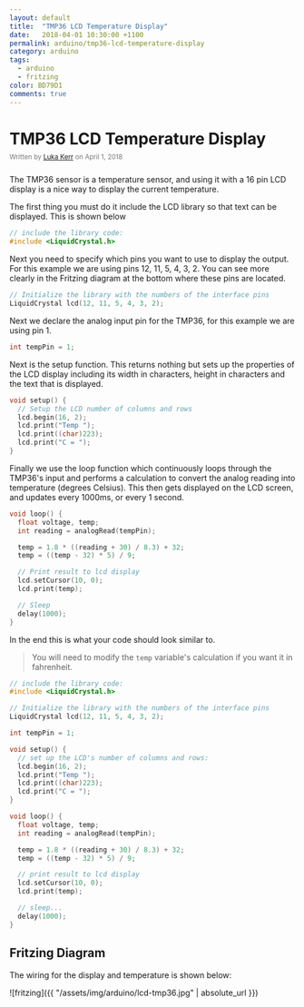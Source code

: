 ```yaml
---
layout: default
title:  "TMP36 LCD Temperature Display"
date:   2018-04-01 10:30:00 +1100
permalink: arduino/tmp36-lcd-temperature-display
category: arduino
tags: 
  - arduino
  - fritzing
color: BD79D1
comments: true
---
```


# TMP36 LCD Temperature Display

<small style="color: #777; top: -10px; position: relative">
  Written by <a href="https://github.com/lukakerr">Luka Kerr</a> on April 1, 2018
</small>

The TMP36 sensor is a temperature sensor, and using it with a 16 pin LCD display is a nice way to display the current temperature.

The first thing you must do it include the LCD library so that text can be displayed. This is shown below

```cpp
// include the library code:
#include <LiquidCrystal.h>
```

Next you need to specify which pins you want to use to display the output. For this example we are using pins 12, 11, 5, 4, 3, 2. You can see more clearly in the Fritzing diagram at the bottom where these pins are located.

```cpp
// Initialize the library with the numbers of the interface pins
LiquidCrystal lcd(12, 11, 5, 4, 3, 2);
```

Next we declare the analog input pin for the TMP36, for this example we are using pin 1. 

```cpp
int tempPin = 1;
```

Next is the setup function. This returns nothing but sets up the properties of the LCD display including its width in characters, height in characters and the text that is displayed. 

```cpp
void setup() {
  // Setup the LCD number of columns and rows
  lcd.begin(16, 2);
  lcd.print("Temp ");
  lcd.print((char)223);
  lcd.print("C = ");
}
```

Finally we use the loop function which continuously loops through the TMP36's input and performs a calculation to convert the analog reading into temperature (degrees Celsius). This then gets displayed on the LCD screen, and updates every 1000ms, or every 1 second.

```cpp
void loop() {
  float voltage, temp;
  int reading = analogRead(tempPin);

  temp = 1.8 * ((reading + 30) / 8.3) + 32;
  temp = ((temp - 32) * 5) / 9;

  // Print result to lcd display
  lcd.setCursor(10, 0);
  lcd.print(temp);

  // Sleep
  delay(1000);
}
```

In the end this is what your code should look similar to.

> You will need to modify the `temp` variable's calculation if you want it in fahrenheit. 

```cpp
// include the library code:
#include <LiquidCrystal.h>

// Initialize the library with the numbers of the interface pins
LiquidCrystal lcd(12, 11, 5, 4, 3, 2);

int tempPin = 1;

void setup() {
  // set up the LCD's number of columns and rows:
  lcd.begin(16, 2);
  lcd.print("Temp ");
  lcd.print((char)223);
  lcd.print("C = ");
}

void loop() {
  float voltage, temp;
  int reading = analogRead(tempPin);

  temp = 1.8 * ((reading + 30) / 8.3) + 32;
  temp = ((temp - 32) * 5) / 9;

  // print result to lcd display
  lcd.setCursor(10, 0);
  lcd.print(temp);

  // sleep...
  delay(1000);
}
```

## Fritzing Diagram

The wiring for the display and temperature is shown below:

![fritzing]({{ "/assets/img/arduino/lcd-tmp36.jpg" | absolute_url }})
